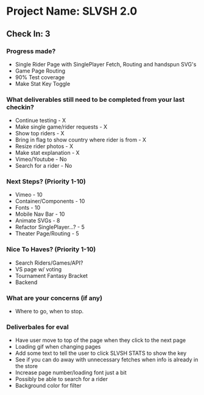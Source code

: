 # Project Name: SLVSH 2.0
## Check In: 3

### Progress made?
* Single Rider Page with SinglePlayer Fetch, Routing and handspun SVG's
* Game Page Routing
* 90% Test coverage
* Make Stat Key Toggle

### What deliverables still need to be completed from your last checkin?
* Continue testing - X
* Make single game/rider requests - X
* Show top riders - X
* Bring in flag to show country where rider is from - X
* Resize rider photos - X
* Make stat explanation - X
* Vimeo/Youtube - No
* Search for a rider - No

### Next Steps? (Priority 1-10)
* Vimeo - 10
* Container/Components - 10
* Fonts - 10
* Mobile Nav Bar - 10
* Animate SVGs - 8
* Refactor SinglePlayer...? - 5
* Theater Page/Routing - 5

### Nice To Haves? (Priority 1-10)
* Search Riders/Games/API?
* VS page w/ voting
* Tournament Fantasy Bracket
* Backend

### What are your concerns (if any)
* Where to go, when to stop.

### Deliverbales for eval

* Have user move to top of the page when they click to the next page
* Loading gif when changing pages
* Add some text to tell the user to click SLVSH STATS to show the key
* See if you can do away with unnecessary fetches when info is already in the store
* Increase page number/loading font just a bit
* Possibly be able to search for a rider
* Background color for filter
